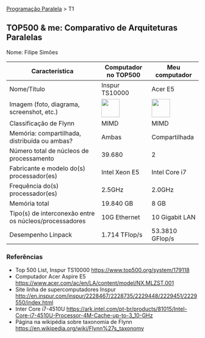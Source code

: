 [Programação Paralela](https://github.com/AndreaInfUFSM/elc139-2018a) > T1

TOP500 & me: Comparativo de Arquiteturas Paralelas
--------------------------------------------------

Nome: Filipe Simões

| Característica                                            | Computador no TOP500  | Meu computador  |
| --------------------------------------------------------- | --------------------- | --------------- |
| Nome/Título                                               |    Inspur TS10000     |      Acer E5    
| Imagem (foto, diagrama, screenshot, etc.)                 | <img src="http://en.inspur.com/inspur/2228467/2228735/2229448/2229451/2229550/2015082519444542504.jpg" width="48"> | <img src="https://saldaodainformatica.vteximg.com.br/arquivos/ids/162589-500-500/ACER-E5-574G-574L-capa.png?v=636240663342700000" width="48">|
| Classificação de Flynn                                    |         MIMD          |      MIMD       |
| Memória: compartilhada, distribuída ou ambas?             |         Ambas         |  Compartilhada  |
| Número total de núcleos de processamento                  |        39.680         |        2        |
| Fabricante e modelo do(s) processador(es)                 |     Intel Xeon E5     |  Intel Core i7  |
| Frequência do(s) processador(es)                          |         2.5GHz        |     2.0GHz      |
| Memória total                                             |       19.840 GB       |      8 GB       |
| Tipo(s) de interconexão entre os núcleos/processadores    |     10G Ethernet      | 10 Gigabit LAN  |
| Desempenho Linpack                                        |     1.714 TFlop/s     | 53.3810 GFlop/s |

### Referências
- Top 500 List, Inspur TS10000 https://www.top500.org/system/179118
- Computador Acer Aspire E5 https://www.acer.com/ac/en/LA/content/model/NX.MLZST.001
- Site linha de supercomputadores Inspur http://en.inspur.com/inspur/2228467/2228735/2229448/2229451/2229550/index.html
- Inter Core i7-4510U https://ark.intel.com/pt-br/products/81015/Intel-Core-i7-4510U-Processor-4M-Cache-up-to-3_10-GHz
- Página na wikipédia sobre taxonomia de Flynn https://en.wikipedia.org/wiki/Flynn%27s_taxonomy

